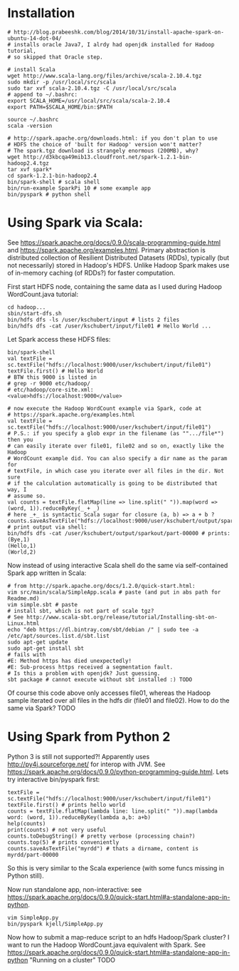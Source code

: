 Installation
===
```
# http://blog.prabeeshk.com/blog/2014/10/31/install-apache-spark-on-ubuntu-14-dot-04/
# installs oracle Java7, I alrdy had openjdk installed for Hadoop tutorial,
# so skipped that Oracle step.

# install Scala
wget http://www.scala-lang.org/files/archive/scala-2.10.4.tgz
sudo mkdir -p /usr/local/src/scala
sudo tar xvf scala-2.10.4.tgz -C /usr/local/src/scala
# append to ~/.bashrc:
export SCALA_HOME=/usr/local/src/scala/scala-2.10.4
export PATH=$SCALA_HOME/bin:$PATH

source ~/.bashrc
scala -version

# http://spark.apache.org/downloads.html: if you don't plan to use
# HDFS the choice of 'built for Hadoop' version won't matter?
# The spark.tgz download is strangely enormous (200MB), why?
wget http://d3kbcqa49mib13.cloudfront.net/spark-1.2.1-bin-hadoop2.4.tgz
tar xvf spark*
cd spark-1.2.1-bin-hadoop2.4
bin/spark-shell # scala shell
bin/run-example SparkPi 10 # some example app
bin/pyspark # python shell
```

Using Spark via Scala:
===
See https://spark.apache.org/docs/0.9.0/scala-programming-guide.html and
https://spark.apache.org/examples.html.
Primary abstraction is distributed collection of Resilient Distributed Datasets
(RDDs), typically (but not necessarily) stored in Hadoop's HDFS. Unlike Hadoop
Spark makes use of in-memory caching (of RDDs?) for faster computation.

First start HDFS node, containing the same data as I used during Hadoop
WordCount.java tutorial:
```
cd hadoop...
sbin/start-dfs.sh
bin/hdfs dfs -ls /user/kschubert/input # lists 2 files
bin/hdfs dfs -cat /user/kschubert/input/file01 # Hello World ...
```

Let Spark access these HDFS files:
```
bin/spark-shell
val textFile = sc.textFile("hdfs://localhost:9000/user/kschubert/input/file01")
textFile.first() # Hello World
# BTW this 9000 is listed in
# grep -r 9000 etc/hadoop/
# etc/hadoop/core-site.xml:        <value>hdfs://localhost:9000</value>

# now execute the Hadoop WordCount example via Spark, code at
# https://spark.apache.org/examples.html
val textFile = sc.textFile("hdfs://localhost:9000/user/kschubert/input/file01")
# P.S.: if you specify a glob expr in the filename (as "".../file*") then you
# can easily iterate over file01, file02 and so on, exactly like the Hadoop
# WordCount example did. You can also specify a dir name as the param for
# textFile, in which case you iterate over all files in the dir. Not sure
# if the calculation automatically is going to be distributed that way, I
# assume so.
val counts = textFile.flatMap(line => line.split(" ")).map(word => (word, 1)).reduceByKey(_ + _)
# here _+_ is syntactic Scala sugar for closure (a, b) => a + b ?
counts.saveAsTextFile("hdfs://localhost:9000/user/kschubert/output/sparkout")
# print output via shell:
bin/hdfs dfs -cat /user/kschubert/output/sparkout/part-00000 # prints:
(Bye,1)
(Hello,1)
(World,2)
```

Now instead of using interactive Scala shell do the same via self-contained
Spark app written in Scala:
```
# from http://spark.apache.org/docs/1.2.0/quick-start.html:
vim src/main/scala/SimpleApp.scala # paste (and put in abs path for Readme.md)
vim simple.sbt # paste
# install sbt, which is not part of scale tgz?
# See http://www.scala-sbt.org/release/tutorial/Installing-sbt-on-Linux.html
echo "deb https://dl.bintray.com/sbt/debian /" | sudo tee -a /etc/apt/sources.list.d/sbt.list
sudo apt-get update
sudo apt-get install sbt
# fails with
#E: Method https has died unexpectedly!
#E: Sub-process https received a segmentation fault.
# Is this a problem with openjdk? Just guessing.
sbt package # cannot execute without sbt installed :) TODO
```

Of course this code above only accesses file01, whereas the Hadoop sample
iterated over all files in the hdfs dir (file01 and file02). How to do the
same via Spark? TODO

Using Spark from Python 2
===

Python 3 is still not supported?! Apparently uses http://py4j.sourceforge.net/
for interop with JVM.
See https://spark.apache.org/docs/0.9.0/python-programming-guide.html.
Lets try interactive bin/pyspark first:
```
textFile = sc.textFile("hdfs://localhost:9000/user/kschubert/input/file01")
textFile.first() # prints hello world
counts = textFile.flatMap(lambda line: line.split(" ")).map(lambda word: (word, 1)).reduceByKey(lambda a,b: a+b)
help(counts)
print(counts) # not very useful
counts.toDebugString() # pretty verbose (processing chain?)
counts.top(5) # prints conveniently
counts.saveAsTextFile("myrdd") # thats a dirname, content is myrdd/part-00000
```
So this is very similar to the Scala experience (with some funcs missing in
Python still).

Now run standalone app, non-interactive: see
https://spark.apache.org/docs/0.9.0/quick-start.html#a-standalone-app-in-python.

```
vim SimpleApp.py
bin/pyspark kjell/SimpleApp.py
```

Now how to submit a map-reduce script to an hdfs Hadoop/Spark cluster? I want
to run the Hadoop WordCount.java equivalent with Spark. See
https://spark.apache.org/docs/0.9.0/quick-start.html#a-standalone-app-in-python
"Running on a cluster"
TODO
